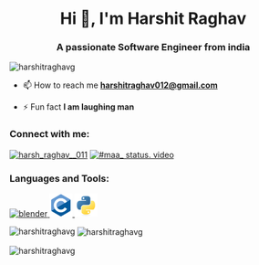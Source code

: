 <h1 align="center">Hi 👋, I'm Harshit Raghav</h1>
<h3 align="center">A passionate Software Engineer from india</h3>

<p align="left"> <img src="https://komarev.com/ghpvc/?username=harshitraghavg&label=Profile%20views&color=0e75b6&style=flat" alt="harshitraghavg" /> </p>

- 📫 How to reach me **harshitraghav012@gmail.com**

- ⚡ Fun fact **I am laughing man**

<h3 align="left">Connect with me:</h3>
<p align="left">
<a href="https://instagram.com/harsh_raghav__011" target="blank"><img align="center" src="https://raw.githubusercontent.com/rahuldkjain/github-profile-readme-generator/master/src/images/icons/Social/instagram.svg" alt="harsh_raghav__011" height="30" width="40" /></a>
<a href="https://www.youtube.com/c/#maa_ status. video" target="blank"><img align="center" src="https://raw.githubusercontent.com/rahuldkjain/github-profile-readme-generator/master/src/images/icons/Social/youtube.svg" alt="#maa_ status. video" height="30" width="40" /></a>
</p>

<h3 align="left">Languages and Tools:</h3>
<p align="left"> <a href="https://www.blender.org/" target="_blank" rel="noreferrer"> <img src="https://download.blender.org/branding/community/blender_community_badge_white.svg" alt="blender" width="40" height="40"/> </a> <a href="https://www.cprogramming.com/" target="_blank" rel="noreferrer"> <img src="https://raw.githubusercontent.com/devicons/devicon/master/icons/c/c-original.svg" alt="c" width="40" height="40"/> </a> <a href="https://www.python.org" target="_blank" rel="noreferrer"> <img src="https://raw.githubusercontent.com/devicons/devicon/master/icons/python/python-original.svg" alt="python" width="40" height="40"/> </a> </p>

<p><img align="left" src="https://github-readme-stats.vercel.app/api/top-langs?username=harshitraghavg&show_icons=true&locale=en&layout=compact" alt="harshitraghavg" /></p>

<p>&nbsp;<img align="center" src="https://github-readme-stats.vercel.app/api?username=harshitraghavg&show_icons=true&locale=en" alt="harshitraghavg" /></p>

<p><img align="center" src="https://github-readme-streak-stats.herokuapp.com/?user=harshitraghavg&" alt="harshitraghavg" /></p>
